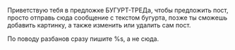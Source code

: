 Приветствую тебя в предложке БУГУРТ-ТРЕДа, чтобы предложить пост, просто отправь сюда сообщение с текстом бугурта, позже ты сможешь добавить картинку, а также изменить или удалить сам пост.

По поводу разбанов сразу пишите %s, а не сюда. 